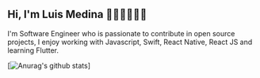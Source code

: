 ## Hi, I'm Luis Medina   🧑🏽‍💻🤟🏽📱
I'm Software Engineer who is passionate to contribute in open source projects, I enjoy working with Javascript, Swift, React Native, React JS and learning Flutter.


[![Anurag's github stats](https://github-readme-stats.vercel.app/api?username=luism3861&show_icons=true&theme=radical)]
